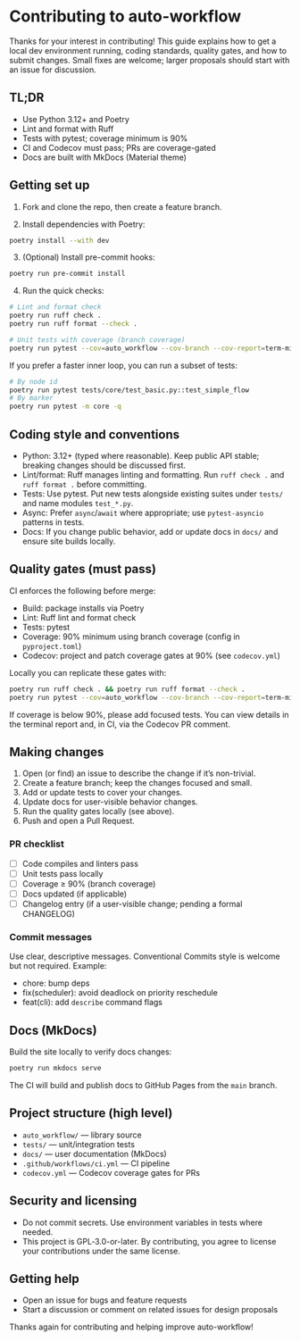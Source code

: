 # Contributing to auto-workflow

Thanks for your interest in contributing! This guide explains how to get a local dev environment running, coding standards, quality gates, and how to submit changes. Small fixes are welcome; larger proposals should start with an issue for discussion.

## TL;DR
- Use Python 3.12+ and Poetry
- Lint and format with Ruff
- Tests with pytest; coverage minimum is 90%
- CI and Codecov must pass; PRs are coverage-gated
- Docs are built with MkDocs (Material theme)

## Getting set up

1) Fork and clone the repo, then create a feature branch.

2) Install dependencies with Poetry:

```bash
poetry install --with dev
```

3) (Optional) Install pre-commit hooks:

```bash
poetry run pre-commit install
```

4) Run the quick checks:

```bash
# Lint and format check
poetry run ruff check .
poetry run ruff format --check .

# Unit tests with coverage (branch coverage)
poetry run pytest --cov=auto_workflow --cov-branch --cov-report=term-missing
```

If you prefer a faster inner loop, you can run a subset of tests:

```bash
# By node id
poetry run pytest tests/core/test_basic.py::test_simple_flow
# By marker
poetry run pytest -m core -q
```

## Coding style and conventions

- Python: 3.12+ (typed where reasonable). Keep public API stable; breaking changes should be discussed first.
- Lint/format: Ruff manages linting and formatting. Run `ruff check .` and `ruff format .` before committing.
- Tests: Use pytest. Put new tests alongside existing suites under `tests/` and name modules `test_*.py`.
- Async: Prefer `async`/`await` where appropriate; use `pytest-asyncio` patterns in tests.
- Docs: If you change public behavior, add or update docs in `docs/` and ensure site builds locally.

## Quality gates (must pass)

CI enforces the following before merge:
- Build: package installs via Poetry
- Lint: Ruff lint and format check
- Tests: pytest
- Coverage: 90% minimum using branch coverage (config in `pyproject.toml`)
- Codecov: project and patch coverage gates at 90% (see `codecov.yml`)

Locally you can replicate these gates with:

```bash
poetry run ruff check . && poetry run ruff format --check .
poetry run pytest --cov=auto_workflow --cov-branch --cov-report=term-missing
```

If coverage is below 90%, please add focused tests. You can view details in the terminal report and, in CI, via the Codecov PR comment.

## Making changes

1) Open (or find) an issue to describe the change if it’s non-trivial.
2) Create a feature branch; keep the changes focused and small.
3) Add or update tests to cover your changes.
4) Update docs for user-visible behavior changes.
5) Run the quality gates locally (see above).
6) Push and open a Pull Request.

### PR checklist
- [ ] Code compiles and linters pass
- [ ] Unit tests pass locally
- [ ] Coverage ≥ 90% (branch coverage)
- [ ] Docs updated (if applicable)
- [ ] Changelog entry (if a user-visible change; pending a formal CHANGELOG)

### Commit messages
Use clear, descriptive messages. Conventional Commits style is welcome but not required. Example:
- chore: bump deps
- fix(scheduler): avoid deadlock on priority reschedule
- feat(cli): add `describe` command flags

## Docs (MkDocs)

Build the site locally to verify docs changes:

```bash
poetry run mkdocs serve
```

The CI will build and publish docs to GitHub Pages from the `main` branch.

## Project structure (high level)

- `auto_workflow/` — library source
- `tests/` — unit/integration tests
- `docs/` — user documentation (MkDocs)
- `.github/workflows/ci.yml` — CI pipeline
- `codecov.yml` — Codecov coverage gates for PRs

## Security and licensing

- Do not commit secrets. Use environment variables in tests where needed.
- This project is GPL‑3.0-or-later. By contributing, you agree to license your contributions under the same license.

## Getting help

- Open an issue for bugs and feature requests
- Start a discussion or comment on related issues for design proposals

Thanks again for contributing and helping improve auto-workflow!
